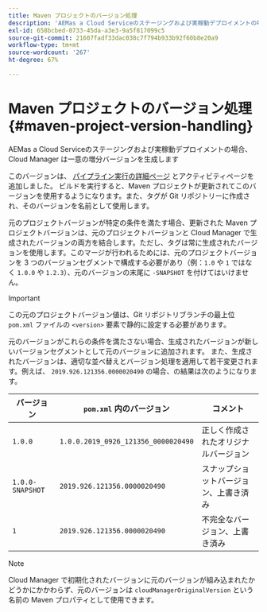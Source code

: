 ```yaml
---
title: Maven プロジェクトのバージョン処理
description: 'AEMas a Cloud Serviceのステージングおよび実稼動デプロイメントの場合、Cloud Manager は一意の増分バージョンを生成します。 '
exl-id: 658bcbed-0733-45da-a3e3-9a5f817099c5
source-git-commit: 21607fadf33dac038c7f794b933b92f60b8e20a9
workflow-type: tm+mt
source-wordcount: '267'
ht-degree: 67%

---
```



# Maven プロジェクトのバージョン処理 {#maven-project-version-handling}

AEMas a Cloud Serviceのステージングおよび実稼動デプロイメントの場合、Cloud Manager は一意の増分バージョンを生成します

このバージョンは、 [パイプライン実行の詳細ページ](/help/implementing/cloud-manager/configuring-pipelines/managing-pipelines.md#view-details) とアクティビティページを追加しました。 ビルドを実行すると、Maven プロジェクトが更新されてこのバージョンを使用するようになります。また、タグが Git リポジトリーに作成され、そのバージョンを名前として使用します。

元のプロジェクトバージョンが特定の条件を満たす場合、更新された Maven プロジェクトバージョンは、元のプロジェクトバージョンと Cloud Manager で生成されたバージョンの両方を結合します。ただし、タグは常に生成されたバージョンを使用します。このマージが行われるためには、元のプロジェクトバージョンを 3 つのバージョンセグメントで構成する必要があり（例：`1.0` や `1` ではなく `1.0.0` や `1.2.3`）、元のバージョンの末尾に `-SNAPSHOT` を付けてはいけません。

>[!IMPORTANT]
>
>この元のプロジェクトバージョン値は、Git リポジトリブランチの最上位 `pom.xml` ファイルの `<version>` 要素で静的に設定する必要があります。

元のバージョンがこれらの条件を満たさない場合、生成されたバージョンが新しいバージョンセグメントとして元のバージョンに追加されます。 また、生成されたバージョンは、適切な並べ替えとバージョン処理を適用して若干変更されます。例えば、 `2019.926.121356.0000020490` の場合、の結果は次のようになります。

| バージョン | `pom.xml` 内のバージョン | コメント |
|---|---|---|
| `1.0.0` | `1.0.0.2019_0926_121356_0000020490` | 正しく作成されたオリジナルバージョン |
| `1.0.0-SNAPSHOT` | `2019.926.121356.0000020490` | スナップショットバージョン、上書き済み |
| `1` | `2019.926.121356.0000020490` | 不完全なバージョン、上書き済み |

>[!NOTE]
>
>Cloud Manager で初期化されたバージョンに元のバージョンが組み込まれたかどうかにかかわらず、元のバージョンは `cloudManagerOriginalVersion` という名前の Maven プロパティとして使用できます。
